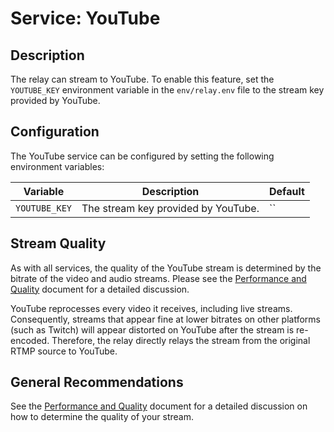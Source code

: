 # Service: YouTube
## Description
The relay can stream to YouTube. To enable this feature, set the `YOUTUBE_KEY` environment variable in the `env/relay.env` file to the stream key provided by YouTube.

## Configuration
The YouTube service can be configured by setting the following environment variables:

| Variable | Description | Default |
|----------|-------------|---------|
| `YOUTUBE_KEY` | The stream key provided by YouTube. | `` |

## Stream Quality
As with all services, the quality of the YouTube stream is determined by the bitrate of the video and audio streams. Please see the [Performance and Quality](../quality.md) document for a detailed discussion.

YouTube reprocesses every video it receives, including live streams. Consequently, streams that appear fine at lower bitrates on other platforms (such as Twitch) will appear distorted on YouTube after the stream is re-encoded. Therefore, the relay directly relays the stream from the original RTMP source to YouTube. 

## General Recommendations
See the [Performance and Quality](../quality.md) document for a detailed discussion on how to determine the quality of your stream.

